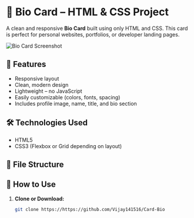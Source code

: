 # 👤 Bio Card – HTML & CSS Project

A clean and responsive **Bio Card** built using only HTML and CSS. This card is perfect for personal websites, portfolios, or developer landing pages.

![Bio Card Screenshot](https://i.ibb.co/tpJ85xNn/card-preview.png)

## 🌟 Features

- Responsive layout
- Clean, modern design
- Lightweight – no JavaScript
- Easily customizable (colors, fonts, spacing)
- Includes profile image, name, title, and bio section

## 🛠️ Technologies Used

- HTML5
- CSS3 (Flexbox or Grid depending on layout)

## 🧩 File Structure

## 🚀 How to Use

1. **Clone or Download:**
   ```bash
   git clone https://https://github.com/Vijay141516/Card-Bio
